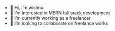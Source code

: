 - 👋 Hi, I’m wishnu
- 👀 I’m interested in MERN full stack development
- 🌱 I’m currently working as a freelancer
- 💞️ I’m looking to collaborate on freelance works


<!---
wishnu22/wishnu22 is a ✨ special ✨ repository because its `README.md` (this file) appears on your GitHub profile.
You can click the Preview link to take a look at your changes.
--->
